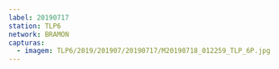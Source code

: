 ```yaml
---
label: 20190717
station: TLP6
network: BRAMON
capturas:
  - imagem: TLP6/2019/201907/20190717/M20190718_012259_TLP_6P.jpg
---
```

